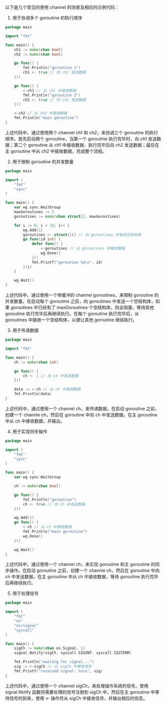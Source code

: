 以下是几个常见的使用 channel 的场景及相应的示例代码：

1. 用于协调多个 goroutine 的执行顺序

```go
package main

import "fmt"

func main() {
    ch1 := make(chan bool)
    ch2 := make(chan bool)

    go func() {
        fmt.Println("goroutine 1")
        ch1 <- true // 向 ch1 发送数据
    }()

    go func() {
        <-ch1 // 从 ch1 中接收数据
        fmt.Println("goroutine 2")
        ch2 <- true // 向 ch2 发送数据
    }()

    <-ch2 // 从 ch2 中接收数据
    fmt.Println("main goroutine")
}
```

上述代码中，通过使用两个 channel ch1 和 ch2，来协调三个 goroutine 的执行顺序。首先启动两个 goroutine，当第一个 goroutine 执行完毕时，向 ch1 发送数据；第二个 goroutine 从 ch1 中接收数据，执行完毕后向 ch2 发送数据；最后在主 goroutine 中从 ch2 中接收数据，完成整个流程。

2. 用于限制 goroutine 的并发数量

```go
package main

import (
    "fmt"
    "sync"
)

func main() {
    var wg sync.WaitGroup
    maxGoroutines := 5
    goroutines := make(chan struct{}, maxGoroutines)

    for i := 0; i < 10; i++ {
        wg.Add(1)
        goroutines <- struct{}{} // 向 goroutines 中发送空结构体
        go func(id int) {
            defer func() {
                <-goroutines // 从 goroutines 中接收数据
                wg.Done()
            }()
            fmt.Printf("goroutine %d\n", id)
        }(i)
    }

    wg.Wait()
}
```

上述代码中，通过使用一个带缓冲的 channel goroutines，来限制 goroutine 的并发数量。在启动每个 goroutine 之前，向 goroutines 中发送一个空结构体，如果 goroutines 中已经有了 maxGoroutines 个空结构体，则会阻塞，等待其他 goroutine 执行完毕后再继续执行。在每个 goroutine 执行完毕后，从 goroutines 中接收一个空结构体，以便让其他 goroutine 继续执行。

3. 用于传递数据

```go
package main

import "fmt"

func main() {
    ch := make(chan int)

    go func() {
        ch <- 1 // 向 ch 中发送数据
    }()

    data := <-ch // 从 ch 中接收数据
    fmt.Println(data)
}
```

上述代码中，通过使用一个 channel ch，来传递数据。在启动 goroutine 之前，创建一个 channle ch，然后在 goroutine 中向 ch 中发送数据。在主 goroutine 中从 ch 中接收数据，并输出。

4. 用于实现同步操作

```go
package main

import (
    "fmt"
    "sync"
)

func main() {
    var wg sync.WaitGroup

    ch := make(chan bool)

    go func() {
        fmt.Println("goroutine")
        ch <- true // 向 ch 中发送数据
    }()

    wg.Add(1)
    go func() {
        <-ch // 从 ch 中接收数据
        fmt.Println("main goroutine")
        wg.Done()
    }()

    wg.Wait()
}
```

上述代码中，通过使用一个 channel ch，来实现 goroutine 和主 goroutine 的同步操作。在启动 goroutine 之前，创建一个 channle ch，然后在 goroutine 中向 ch 中发送数据。在主 goroutine 中从 ch 中接收数据，等待 goroutine 执行完毕后再继续执行。

5. 用于处理信号

```go
package main

import (
    "fmt"
    "os"
    "os/signal"
    "syscall"
)

func main() {
    sigCh := make(chan os.Signal, 1)
    signal.Notify(sigCh, syscall.SIGINT, syscall.SIGTERM)

    fmt.Println("waiting for signal...")
    sig := <-sigCh // 从 sigCh 中接收信号
    fmt.Printf("received signal: %v\n", sig)
}
```

上述代码中，通过使用一个 channel sigCh，来处理操作系统的信号。使用 signal.Notify 函数将需要处理的信号注册到 sigCh 中，然后在主 goroutine 中等待信号的到来，使用 <- 操作符从 sigCh 中接收信号，并输出相应的信息。

